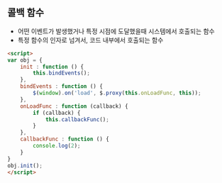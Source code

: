 ## 콜백 함수
* 어떤 이벤트가 발생했거나 특정 시점에 도달했을때 시스템에서 호출되는 함수
* 특정 함수의 인자로 넘겨서, 코드 내부에서 호출되는 함수

```html
<script>
var obj = {
    init : function () {
        this.bindEvents();
    },
    bindEvents : function () {
        $(window).on('load', $.proxy(this.onLoadFunc, this));
    },
    onLoadFunc : function (callback) {
        if (callback) {
            this.callbackFunc();
        }
    },
    callbackFunc : function () {
        console.log(2);
    }
}
obj.init();
</script>
```
